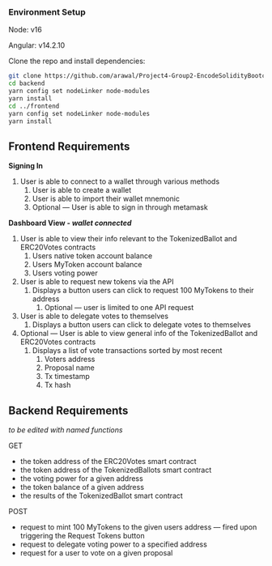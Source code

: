 
### Environment Setup

Node: v16

Angular: v14.2.10

Clone the repo and install dependencies:

``` bash
git clone https://github.com/arawal/Project4-Group2-EncodeSolidityBootcamp
cd backend
yarn config set nodeLinker node-modules
yarn install
cd ../frontend
yarn config set nodeLinker node-modules
yarn install
```

## Frontend Requirements

**Signing In**

1. User is able to connect to a wallet through various methods
    1. User is able to create a wallet
    2. User is able to import their wallet mnemonic
    3. Optional — User is able to sign in through metamask

**Dashboard View - *wallet connected***

1. User is able to view their info relevant to the TokenizedBallot and ERC20Votes contracts
    1. Users native token account balance
    2. Users MyToken account balance
    3. Users voting power
2. User is able to request new tokens via the API
    1. Displays a button users can click to request 100 MyTokens to their address
        1. Optional — user is limited to one API request
3. User is able to delegate votes to themselves
    1. Displays a button users can click to delegate votes to themselves
4. Optional — User is able to view general info of the TokenizedBallot and ERC20Votes contracts
    1. Displays a list of vote transactions sorted by most recent
        1. Voters address
        2. Proposal name
        3. Tx timestamp
        4. Tx hash

## Backend Requirements
*to be edited with named functions*

GET

- the token address of the ERC20Votes smart contract
- the token address of the TokenizedBallots smart contract
- the voting power for a given address
- the token balance of a given address
- the results of the TokenizedBallot smart contract

POST

- request to mint 100 MyTokens to the given users address — fired upon triggering the Request Tokens button
- request to delegate voting power to a specified address
- request for a user to vote on a given proposal
